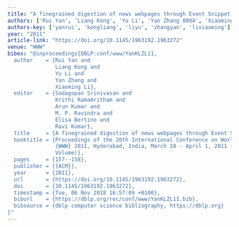 ```yaml
---
title: "A finegrained digestion of news webpages through Event Snippet Extraction"
authors: ['Rui Yan', 'Liang Kong', 'Yu Li', 'Yan Zhang 0004', 'Xiaoming Li']
authors-key: ['yanrui', 'kongliang', 'liyu', 'zhangyan', 'lixiaoming']
year: "2011"
article-link: "https://doi.org/10.1145/1963192.1963272"
venue: "WWW"
bibex: "@inproceedings{DBLP:conf/www/YanKLZL11,
  author    = {Rui Yan and
               Liang Kong and
               Yu Li and
               Yan Zhang and
               Xiaoming Li},
  editor    = {Sadagopan Srinivasan and
               Krithi Ramamritham and
               Arun Kumar and
               M. P. Ravindra and
               Elisa Bertino and
               Ravi Kumar},
  title     = {A finegrained digestion of news webpages through Event Snippet Extraction},
  booktitle = {Proceedings of the 20th International Conference on World Wide Web,
               {WWW} 2011, Hyderabad, India, March 28 - April 1, 2011 (Companion
               Volume)},
  pages     = {157--158},
  publisher = {{ACM}},
  year      = {2011},
  url       = {https://doi.org/10.1145/1963192.1963272},
  doi       = {10.1145/1963192.1963272},
  timestamp = {Tue, 06 Nov 2018 16:57:09 +0100},
  biburl    = {https://dblp.org/rec/conf/www/YanKLZL11.bib},
  bibsource = {dblp computer science bibliography, https://dblp.org}
}"
---
```

